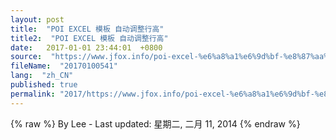 ```yaml
---
layout: post
title:  "POI EXCEL 模板 自动调整行高"
title2:  "POI EXCEL 模板 自动调整行高"
date:   2017-01-01 23:44:01  +0800
source:  "https://www.jfox.info/poi-excel-%e6%a8%a1%e6%9d%bf-%e8%87%aa%e5%8a%a8%e8%b0%83%e6%95%b4%e8%a1%8c%e9%ab%98.html"
fileName:  "20170100541"
lang:  "zh_CN"
published: true
permalink: "2017/https://www.jfox.info/poi-excel-%e6%a8%a1%e6%9d%bf-%e8%87%aa%e5%8a%a8%e8%b0%83%e6%95%b4%e8%a1%8c%e9%ab%98.html"
---
```

{% raw %}
By Lee - Last updated: 星期二, 二月 11, 2014
{% endraw %}